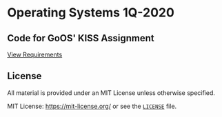 # Operating Systems 1Q-2020

##  Code for GoOS' KISS Assignment

[View Requirements](https://docs.google.com/document/d/17WP76Vsi6ZrYlpYT8xOPXzLf42rQgtyKsOdVkyL5Jj0/edit#heading=h.nm1zk6pu7e78)


## License

All material is provided under an MIT License unless otherwise specified.

MIT License: <https://mit-license.org/> or see the [`LICENSE`](./LICENSE) file.
